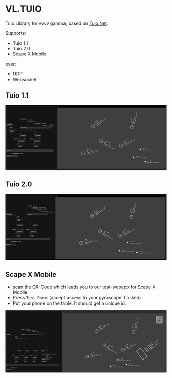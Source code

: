 # VL.TUIO

Tuio Library for vvvv gamma, based on [Tuio.Net](https://github.com/InteractiveScapeGmbH/TuioNet).

Supports:
- Tuio 1.1
- Tuio 2.0
- Scape X Mobile

over:
- UDP
- Websocket

## Tuio 1.1

![](documentation/tuio_11.png)

## Tuio 2.0

![](/documentation/tuio_20.png)

## Scape X Mobile

- scan the QR-Code which leads you to our [test-webapp](InteractiveScapeGmbH.github.io) for Scape X Mobile.
- Press `Test Room`. (accept access to your gyroscope if asked)
- Put your phone on the table. It should get a unique id.

![](documentation/sxm.png)
